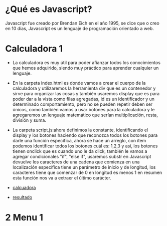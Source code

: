 # ¿Qué es Javascript?

Javascript fue creado por Brendan Eich en el año 1995, se dice que o creo en 10 días, Javascript es un lenguaje de programación orientado a web.

# Calculadora 1

- La calculadora es muy útil para poder afianzar todos los conocimientos que hemos adquirido, siendo muy práctico para aprender cualquier un lenguaje.

- En la carpeta index.html es donde vamos a crear el cuerpo de la calculadora y utilizaremos la herramienta div que es un contenedor y sirve para organizar las cosas y también usaremos display que es para poder dar a la vista como filas agregadas, id es un identificador y un determinado comportamiento, pero no se pueden repetir deben ser únicos, como también vamos a usar botones para la calculadora y le agregaremos un lenguaje matemático que serían multiplicación, resta, división y suma.

- La carpeta script.js:ahora definimos la constante, identificando el display y los botones haciendo que reconozca todos los botones para darle una función específica, ahora se hace un arreglo, con ítem podemos identificar todos los botones cuál es: 1,2,3 y así, los botones tienen onclick que es cuando uno le da click, también le vamos a agregar condicionales "if", "else if", usaremos substr en Javascript devuelve los caracteres de una cadena que comienza en una localización específica tiene un parámetro de inicio y de longitud, los caracteres tiene que comenzar de 0 en longitud es menos 1 en resumen esta función nos va a extraer el último carácter.

- [calcuadora](calculadora.png "calculadora")

- [resultado](resultado.png "resultado")


# 2 Menu 1


